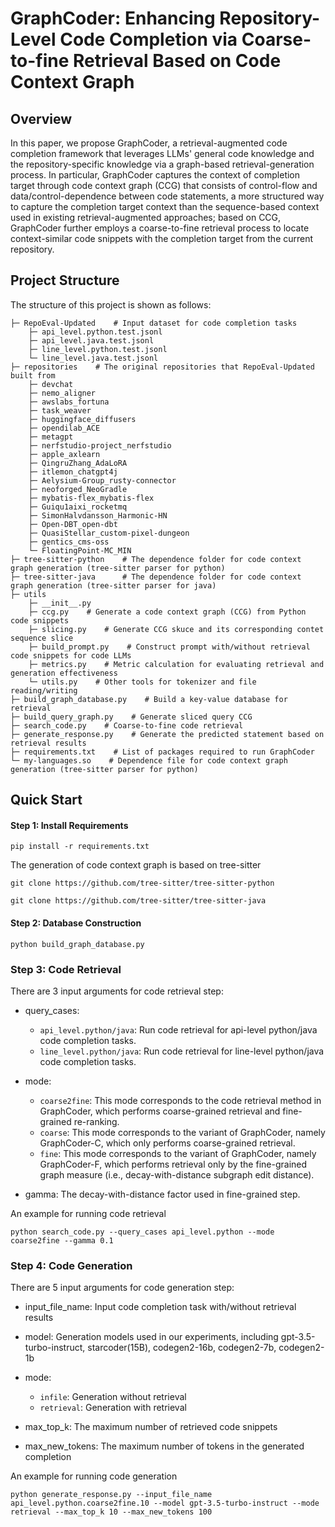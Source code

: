 # GraphCoder: Enhancing Repository-Level Code Completion via Coarse-to-fine Retrieval Based on Code Context Graph

## Overview

In this paper, we propose GraphCoder, a retrieval-augmented code completion framework that leverages LLMs' general code knowledge and the repository-specific knowledge via a graph-based retrieval-generation process. In particular, GraphCoder captures the context of completion target through code context graph (CCG) that consists of control-flow and data/control-dependence between code statements, a more structured way to capture the completion target context than the sequence-based context used in existing retrieval-augmented approaches; based on CCG, GraphCoder further employs a coarse-to-fine retrieval process to locate context-similar code snippets with the completion target from the current repository.

## Project Structure

The structure of this project is shown as follows:

```
├─ RepoEval-Updated    # Input dataset for code completion tasks
    ├─ api_level.python.test.jsonl
    ├─ api_level.java.test.jsonl
    ├─ line_level.python.test.jsonl
    └─ line_level.java.test.jsonl
├─ repositories    # The original repositories that RepoEval-Updated built from
    ├─ devchat
    ├─ nemo_aligner
    ├─ awslabs_fortuna
    ├─ task_weaver
    ├─ huggingface_diffusers
    ├─ opendilab_ACE
    ├─ metagpt
    ├─ nerfstudio-project_nerfstudio
    ├─ apple_axlearn
    ├─ QingruZhang_AdaLoRA
    ├─ itlemon_chatgpt4j
    ├─ Aelysium-Group_rusty-connector
    ├─ neoforged_NeoGradle
    ├─ mybatis-flex_mybatis-flex
    ├─ Guiqu1aixi_rocketmq
    ├─ SimonHalvdansson_Harmonic-HN
    ├─ Open-DBT_open-dbt
    ├─ QuasiStellar_custom-pixel-dungeon
    ├─ gentics_cms-oss
    └─ FloatingPoint-MC_MIN
├─ tree-sitter-python    # The dependence folder for code context graph generation (tree-sitter parser for python)
├─ tree-sitter-java      # The dependence folder for code context graph generation (tree-sitter parser for java)
├─ utils
    ├─ __init__.py
    ├─ ccg.py    # Generate a code context graph (CCG) from Python code snippets
    ├─ slicing.py    # Generate CCG skuce and its corresponding contet sequence slice
    ├─ build_prompt.py    # Construct prompt with/without retrieval code snippets for code LLMs
    ├─ metrics.py    # Metric calculation for evaluating retrieval and generation effectiveness
    └─ utils.py    # Other tools for tokenizer and file reading/writing
├─ build_graph_database.py    # Build a key-value database for retrieval
├─ build_query_graph.py    # Generate sliced query CCG
├─ search_code.py    # Coarse-to-fine code retrieval
├─ generate_response.py    # Generate the predicted statement based on retrieval results
├─ requirements.txt    # List of packages required to run GraphCoder
└─ my-languages.so    # Dependence file for code context graph generation (tree-sitter parser for python)
```

## Quick Start

#### Step 1: Install Requirements

```
pip install -r requirements.txt
```

The generation of code context graph is based on tree-sitter
```
git clone https://github.com/tree-sitter/tree-sitter-python
```
```
git clone https://github.com/tree-sitter/tree-sitter-java
```
#### Step 2: Database Construction

```
python build_graph_database.py
```

### Step 3: Code Retrieval

There are 3 input arguments for code retrieval step:

  - query_cases: 
    - `api_level.python/java`: Run code retrieval for api-level python/java code completion tasks.
    - `line_level.python/java`: Run code retrieval for line-level python/java code completion tasks.

  - mode:
    - `coarse2fine`: This mode corresponds to the code retrieval method in GraphCoder, which performs coarse-grained retrieval and fine-grained re-ranking.
    - `coarse`: This mode corresponds to the variant of GraphCoder, namely GraphCoder-C, which only performs coarse-grained retrieval.
    - `fine`: This mode corresponds to the variant of GraphCoder, namely GraphCoder-F, which performs retrieval only by the fine-grained graph measure (i.e., decay-with-distance subgraph edit distance).

  - gamma: The decay-with-distance factor used in fine-grained step.
    
An example for running code retrieval

```
python search_code.py --query_cases api_level.python --mode coarse2fine --gamma 0.1
```

### Step 4: Code Generation

There are 5 input arguments for code generation step:

  - input_file_name: Input code completion task with/without retrieval results

  - model: Generation models used in our experiments, including gpt-3.5-turbo-instruct, starcoder(15B), codegen2-16b, codegen2-7b, codegen2-1b

  - mode:
    - `infile`: Generation without retrieval
    - `retrieval`: Generation with retrieval

  - max_top_k: The maximum number of retrieved code snippets

  - max_new_tokens: The maximum number of tokens in the generated completion

    
An example for running code generation

```
python generate_response.py --input_file_name api_level.python.coarse2fine.10 --model gpt-3.5-turbo-instruct --mode retrieval --max_top_k 10 --max_new_tokens 100
```
